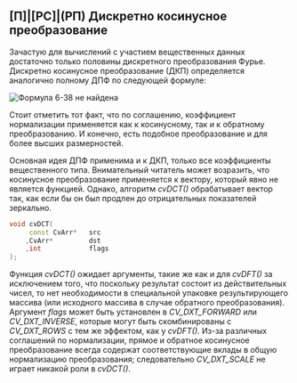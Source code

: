 ## [П]|[РС]|(РП) Дискретно косинусное преобразование

Зачастую для вычислений с участием вещественных данных достаточно только половины дискретного преобразования Фурье. Дискретно косинусное преобразование (ДКП) определяется аналогично полному ДПФ по следующей формуле:

![Формула 6-38 не найдена](Images/Frml_6_38.jpg)

Стоит отметить тот факт, что по соглашению, коэффициент нормализации применяется как к косинусному, так и к обратному преобразованию. И конечно, есть подобное преобразование и для более высших размерностей.

Основная идея ДПФ применима и к ДКП, только все коэффициенты вещественного типа. Внимательный читатель может возразить, что косинусное преобразование применяется к вектору, который явно не является функцией. Однако, алгоритм *cvDCT()* обрабатывает вектор так, как если бы он был продлен до отрицательных показателей зеркально. 

```cpp
void cvDCT(
     const CvArr*   src
    ,CvArr*         dst
    ,int            flags
);
```

Функция *cvDCT()* ожидает аргументы, такие же как и для *cvDFT()* за исключением того, что поскольку результат состоит из действительных чисел, то нет необходимости в специальной упаковке результирующего массива (или исходного массива в случае обратного преобразования). Аргумент *flags* может быть установлен в *CV_DXT_FORWARD* или *CV_DXT_INVERSE*, которые могут быть скомбинированы с *CV_DXT_ROWS* с тем же эффектом, как у *cvDFT()*. Из-за различных соглашений по нормализации, прямое и обратное косинусное преобразование всегда содержат соответствующие вклады в общую нормализацию преобразования; следовательно *CV_DXT_SCALE* не играет никакой роли в *cvDCT()*.

